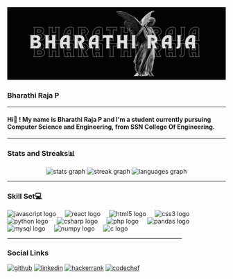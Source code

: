 <img src='https://github.com/Bharathi-raja-pbr/Bharathi-raja-pbr/blob/main/Black%20Typographic%20Retro%20Moon%20and%20Astronaut%20Twitter%20Header.png'>

### Bharathi Raja P
<hr width=100% align=center color:whitesmoke>
<h4 align="left">Hi👋 ! My name is Bharathi Raja P and I'm a student currently pursuing Computer Science and Engineering, from SSN College Of Engineering.</h4>
<hr width=100% align=center>

###  Stats and Streaks📊
<div align="center">
  <img src="https://github-readme-stats.vercel.app/api?username=bharathi-raja-pbr&hide_title=false&hide_rank=false&show_icons=true&include_all_commits=true&count_private=true&disable_animations=false&theme=dracula&locale=en&hide_border=true" height="150" alt="stats graph"  />
  <img src="https://streak-stats.demolab.com?user=bharathi-raja-pbr&locale=en&mode=weekly&theme=dracula&hide_border=true&border_radius=5" height="150" alt="streak graph"  />
  <img src="https://github-readme-stats.vercel.app/api/top-langs?username=bharathi-raja-pbr&locale=en&hide_title=false&layout=compact&card_width=320&langs_count=5&theme=dracula&hide_border=true" height="150" alt="languages graph"  />
</div>

<hr width=100% align=center>

### Skill Set💻


<div align="left">
  <img src="https://cdn.jsdelivr.net/gh/devicons/devicon/icons/javascript/javascript-original.svg" height="30" alt="javascript logo"  />
  <img width="12" />
  <img src="https://cdn.jsdelivr.net/gh/devicons/devicon/icons/react/react-original.svg" height="30" alt="react logo"  />
  <img width="12" />
  <img src="https://cdn.jsdelivr.net/gh/devicons/devicon/icons/html5/html5-original.svg" height="30" alt="html5 logo"  />
  <img width="12" />
  <img src="https://cdn.jsdelivr.net/gh/devicons/devicon/icons/css3/css3-original.svg" height="30" alt="css3 logo"  />
  <img width="12" />
  <img src="https://cdn.jsdelivr.net/gh/devicons/devicon/icons/python/python-original.svg" height="30" alt="python logo"  />
  <img width="12" />
  <img src="https://cdn.jsdelivr.net/gh/devicons/devicon/icons/csharp/csharp-original.svg" height="30" alt="csharp logo"  />
  <img width="12" />
  <img src="https://cdn.jsdelivr.net/gh/devicons/devicon/icons/php/php-original.svg" height="30" alt="php logo"  />
  <img width="12" />
  <img src="https://cdn.jsdelivr.net/gh/devicons/devicon/icons/pandas/pandas-original.svg" height="30" alt="pandas logo"  />
  <img width="12" />
  <img src="https://cdn.jsdelivr.net/gh/devicons/devicon/icons/mysql/mysql-original.svg" height="30" alt="mysql logo"  />
  <img width="12" />
  <img src="https://cdn.jsdelivr.net/gh/devicons/devicon/icons/numpy/numpy-original.svg" height="30" alt="numpy logo"  />
  <img width="12" />
  <img src="https://cdn.simpleicons.org/c/A8B9CC" height="30" alt="c logo"  />
</div>
<hr width=80% align=center>

### Social Links
[<img src='https://cdn.jsdelivr.net/npm/simple-icons@3.0.1/icons/github.svg' alt='github' height='30'>](https://github.com/Bharathi-raja-pbr)  [<img src='https://cdn.jsdelivr.net/npm/simple-icons@3.0.1/icons/linkedin.svg' alt='linkedin' height='30'>](https://www.linkedin.com/in/http://www.linkedin.com/in/bharathi--raja/)  [<img src='https://cdn.jsdelivr.net/npm/simple-icons@3.0.1/icons/hackerrank.svg' alt='hackerrank' height='30'>](https://www.hackerrank.com/bharathi2010739)  [<img src='https://cdn.jsdelivr.net/npm/simple-icons@3.0.1/icons/codechef.svg' alt='codechef' height='30'>](http://codechef.com/users/bharathi2104)  

